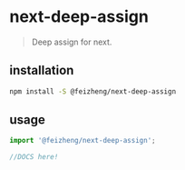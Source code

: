 # next-deep-assign
> Deep assign for next.

## installation
```bash
npm install -S @feizheng/next-deep-assign
```

## usage
```js
import '@feizheng/next-deep-assign';

//DOCS here!
```
